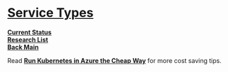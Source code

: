# **[Service Types](https://kubernetes.io/docs/concepts/services-networking/service/#publishing-services-service-types)**

**[Current Status](../../../../development/status/weekly/current_status.md)**\
**[Research List](../../../research_list.md)**\
**[Back Main](../../../../README.md)**

Read **[Run Kubernetes in Azure the Cheap Way](https://trstringer.com/cheap-kubernetes-in-azure/)** for more cost saving tips.
